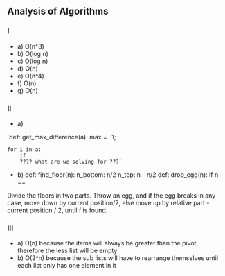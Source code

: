 ## Analysis of Algorithms

### I

- a) O(n^3)
- b) O(log n)
- c) O(log n)
- d) O(n)
- e) O(n^4)
- f) O(n)
- g) O(n)

### II

- a) 

`def: get_max_difference(a):
    max = -1;

    for i in a:
        if 
        ???? what are we solving for ???`

- b)
    def: find_floor(n):
        n_bottom: n/2
        n_top: n - n/2
        def: drop_egg(n):
            if n ==

Divide the floors in two parts. Throw an egg, and if the egg breaks in any case, move down by current position/2, else move up by relative part - current position / 2, until f is found.

### III

- a) O(n) because the items will always be greater than the pivot, therefore the less list will be empty
- b) O(2^n) because the sub lists will have to rearrange themselves until each list only has one element in it